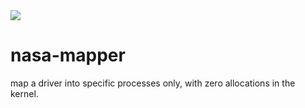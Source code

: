 <div>
    <img src="https://imgur.com/f1I6BXA.png"/>
</div>

# nasa-mapper

map a driver into specific processes only, with zero allocations in the kernel.